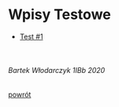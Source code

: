 # Wpisy Testowe

 - [Test #1](https://bewu-ib.github.io/portfolio/wpisy/Testowe/test_1.html)

<br/>

###### Bartek Włodarczyk 1IBb 2020
[powrót](../index.html)
